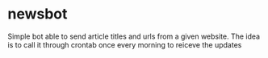 # newsbot

Simple bot able to send article titles and urls from a given website.
The idea is to call it through crontab once every morning to reiceve the updates
